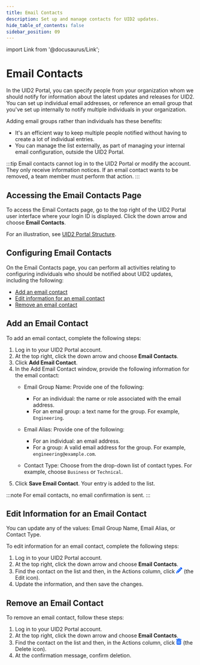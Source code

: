 ```yaml
---
title: Email Contacts
description: Set up and manage contacts for UID2 updates.
hide_table_of_contents: false
sidebar_position: 09
---
```


import Link from '@docusaurus/Link';

# Email Contacts

In the UID2 Portal, you can specify people from your organization whom we should notify for information about the latest updates and releases for UID2. You can set up individual email addresses, or reference an email group that you've set up internally to notify multiple individuals in your organization.

Adding email groups rather than individuals has these benefits:
- It's an efficient way to keep multiple people notified without having to create a lot of individual entries.
- You can manage the list externally, as part of managing your internal email configuration, outside the UID2 Portal.

:::tip
Email contacts cannot log in to the UID2 Portal or modify the account. They only receive information notices. If an email contact wants to be removed, a team member must perform that action.
:::

## Accessing the Email Contacts Page

To access the Email Contacts page, go to the top right of the UID2 Portal user interface where your login ID is displayed. Click the down arrow and choose **Email Contacts**.

For an illustration, see [UID2 Portal Structure](portal-overview.md#uid2-portal-structure).

## Configuring Email Contacts

On the Email Contacts page, you can perform all activities relating to configuring individuals who should be notified about UID2 updates, including the following:

- [Add an email contact](#add-an-email-contact)
- [Edit information for an email contact](#edit-information-for-an-email-contact)
- [Remove an email contact](#remove-an-email-contact)

## Add an Email Contact

To add an email contact, complete the following steps:

1. Log in to your UID2 Portal account.
1. At the top right, click the down arrow and choose **Email Contacts**.
1. Click **Add Email Contact**.
2. In the Add Email Contact window, provide the following information for the email contact:
   - Email Group Name: Provide one of the following:
   
     - For an individual: the name or role associated with the email address.
     - For an email group: a text name for the group. For example, `Engineering`.
   - Email Alias: Provide one of the following:
   
     - For an individual: an email address.
     - For a group: A valid email address for the group. For example, `engineering@example.com`.
   - Contact Type: Choose from the drop-down list of contact types. For example, choose `Business` or `Technical`.
3. Click **Save Email Contact**. Your entry is added to the list. 

:::note
For email contacts, no email confirmation is sent.
:::

## Edit Information for an Email Contact

You can update any of the values: Email Group Name, Email Alias, or Contact Type.

To edit information for an email contact, complete the following steps:

1. Log in to your UID2 Portal account.
1. At the top right, click the down arrow and choose **Email Contacts**.
1. Find the contact on the list and then, in the Actions column, click ![the Edit icon](images/icon-pencil-solid.png) (the Edit icon).
1. Update the information, and then save the changes.

## Remove an Email Contact

To remove an email contact, follow these steps:

1. Log in to your UID2 Portal account.
1. At the top right, click the down arrow and choose **Email Contacts**.
1. Find the contact on the list and then, in the Actions column, click ![the Delete icon](images/icon-trash-can-solid.png) (the Delete icon).
1. At the confirmation message, confirm deletion.
